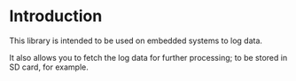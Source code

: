 # Introduction
This library is intended to be used on embedded systems to log data.

It also allows you to fetch the log data for further processing; to be stored in SD card, for example.